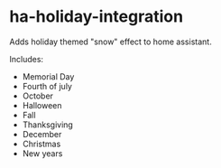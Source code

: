 # ha-holiday-integration

Adds holiday themed "snow" effect to home assistant.


Includes:
- Memorial Day
- Fourth of july
- October
- Halloween
- Fall
- Thanksgiving
- December
- Christmas
- New years
